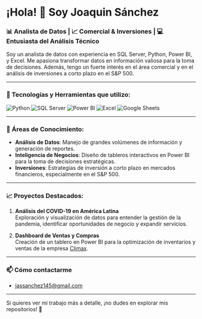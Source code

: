 # ¡Hola! 👋 Soy Joaquin Sánchez

### 📊 Analista de Datos | 📈 Comercial & Inversiones | 💻 Entusiasta del Análisis Técnico

Soy un analista de datos con experiencia en SQL Server, Python, Power BI, y Excel. Me apasiona transformar datos en información valiosa para la toma de decisiones. Además, tengo un fuerte interés en el área comercial y en el análisis de inversiones a corto plazo en el S&P 500.

---

### 🔧 Tecnologías y Herramientas que utilizo:

![Python](https://img.shields.io/badge/Python-3776AB?style=for-the-badge&logo=python&logoColor=white)
![SQL Server](https://img.shields.io/badge/SQL%20Server-CC2927?style=for-the-badge&logo=microsoft-sql-server&logoColor=white)
![Power BI](https://img.shields.io/badge/Power%20BI-F2C811?style=for-the-badge&logo=power-bi&logoColor=black)
![Excel](https://img.shields.io/badge/Excel-217346?style=for-the-badge&logo=microsoft-excel&logoColor=white)
![Google Sheets](https://img.shields.io/badge/Google%20Sheets-34A853?style=for-the-badge&logo=google-sheets&logoColor=white)

---

### 🧠 Áreas de Conocimiento:

- **Análisis de Datos**: Manejo de grandes volúmenes de información y generación de reportes.
- **Inteligencia de Negocios**: Diseño de tableros interactivos en Power BI para la toma de decisiones estratégicas.
- **Inversiones**: Estrategias de inversión a corto plazo en mercados financieros, especialmente en el S&P 500.

---

### 📈 Proyectos Destacados:

1. **Análisis del COVID-19 en América Latina**  
   Exploración y visualización de datos para entender la gestión de la pandemia, identificar oportunidades de negocio y expandir servicios.

2. **Dashboard de Ventas y Compras**  
   Creación de un tablero en Power BI para la optimización de inventarios y ventas de la empresa [Climax](#).

---

### 📫 Cómo contactarme
- jassanchez145@gmail.com

---

Si quieres ver mi trabajo más a detalle, ¡no dudes en explorar mis repositorios! 🚀

